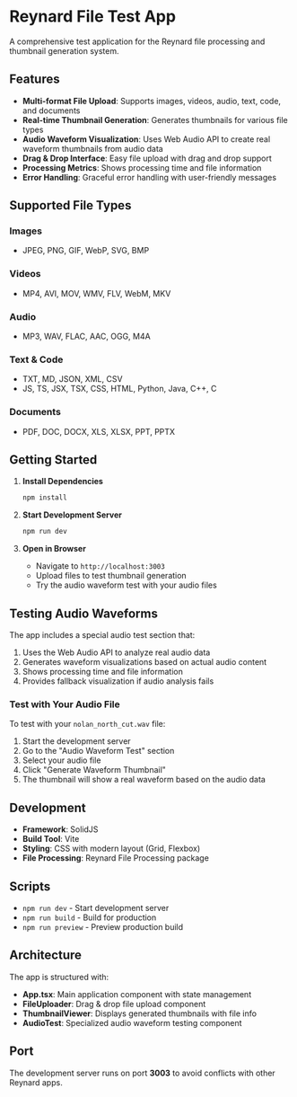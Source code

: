 # Reynard File Test App

A comprehensive test application for the Reynard file processing and thumbnail generation system.

## Features

- **Multi-format File Upload**: Supports images, videos, audio, text, code, and documents
- **Real-time Thumbnail Generation**: Generates thumbnails for various file types
- **Audio Waveform Visualization**: Uses Web Audio API to create real waveform thumbnails from audio data
- **Drag & Drop Interface**: Easy file upload with drag and drop support
- **Processing Metrics**: Shows processing time and file information
- **Error Handling**: Graceful error handling with user-friendly messages

## Supported File Types

### Images

- JPEG, PNG, GIF, WebP, SVG, BMP

### Videos

- MP4, AVI, MOV, WMV, FLV, WebM, MKV

### Audio

- MP3, WAV, FLAC, AAC, OGG, M4A

### Text & Code

- TXT, MD, JSON, XML, CSV
- JS, TS, JSX, TSX, CSS, HTML, Python, Java, C++, C

### Documents

- PDF, DOC, DOCX, XLS, XLSX, PPT, PPTX

## Getting Started

1. **Install Dependencies**

   ```bash
   npm install
   ```

2. **Start Development Server**

   ```bash
   npm run dev
   ```

3. **Open in Browser**
   - Navigate to `http://localhost:3003`
   - Upload files to test thumbnail generation
   - Try the audio waveform test with your audio files

## Testing Audio Waveforms

The app includes a special audio test section that:

1. Uses the Web Audio API to analyze real audio data
2. Generates waveform visualizations based on actual audio content
3. Shows processing time and file information
4. Provides fallback visualization if audio analysis fails

### Test with Your Audio File

To test with your `nolan_north_cut.wav` file:

1. Start the development server
2. Go to the "Audio Waveform Test" section
3. Select your audio file
4. Click "Generate Waveform Thumbnail"
5. The thumbnail will show a real waveform based on the audio data

## Development

- **Framework**: SolidJS
- **Build Tool**: Vite
- **Styling**: CSS with modern layout (Grid, Flexbox)
- **File Processing**: Reynard File Processing package

## Scripts

- `npm run dev` - Start development server
- `npm run build` - Build for production
- `npm run preview` - Preview production build

## Architecture

The app is structured with:

- **App.tsx**: Main application component with state management
- **FileUploader**: Drag & drop file upload component
- **ThumbnailViewer**: Displays generated thumbnails with file info
- **AudioTest**: Specialized audio waveform testing component

## Port

The development server runs on port **3003** to avoid conflicts with other Reynard apps.
